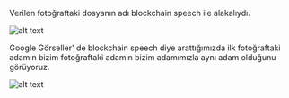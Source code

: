 Verilen fotoğraftaki dosyanın adı blockchain speech ile alakalıydı.

![alt text](https://github.com/MuCyberLab/CTF/blob/master/Stegano/300.jpg?raw=true)

Google Görseller' de blockchain speech diye arattığımızda ilk fotoğraftaki adamın bizim fotoğraftaki adamın bizim adamımızla aynı adam olduğunu görüyoruz.

![alt text](https://github.com/MuCyberLab/CTF/blob/master/Stegano/300-2.jpg?raw=true)
